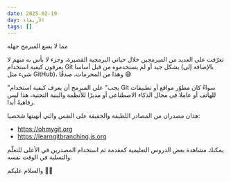 ```yaml
---
date: 2025-02-19
day: الأربعاء
tags: []
---
```


مما لا يسع المبرمج جهله

تعرّفت على العديد من المبرمجين خلال حياتي البرمجية القصيرة، وجزء لا بأس به منهم لا يعرفون كيفية استخدام Git بشكل جيد أو لم يستخدموه من قبل أساسا (بالإضافة إلى شيء مثل GitHub)، وهذا من المحرمات، صدقًا 😅

"يجب" على المبرمج أن يعرف كيفية استخدام Git سواءً كان مطوّر مواقع أو تطبيقات للهاتف أو عاملا في مجال الذكاء الاصطناعي أو مديرًا للأنظمة والبنية التحتية، هذا ليس رفاهيةً أبدا.

هذان مصدران من المصادر اللطيفة والخفيفة على النفس والتي أنهيتها شخصيا:
- https://ohmygit.org
- https://learngitbranching.js.org

يمكنك مشاهدة بعض الدروس التعليمية كمقدمة ثم استخدام المصدرين في الأعلى للتعلّم والتسلية في الوقت نفسه.

والسلام عليكم 👋🏻
